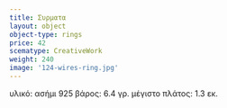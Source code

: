 ```yaml
---
title: Συρματα
layout: object
object-type: rings
price: 42
scematype: CreativeWork
weight: 240
image: '124-wires-ring.jpg'
---
```


υλικό: ασήμι 925
βάρος: 6.4 γρ.
μέγιστο πλάτος: 1.3 εκ.
